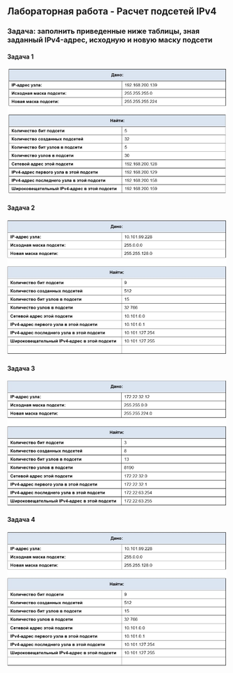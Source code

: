 ## Лабораторная работа - Расчет подсетей IPv4
### Задача: заполнить приведенные ниже таблицы, зная заданный IPv4-адрес, исходную и новую маску подсети

#### Задача 1   
![](https://github.com/permakov/otus/blob/main/lab3/%D0%97%D0%B0%D0%B4%D0%B0%D1%87%D0%B01.jpg)  

#### Задача 2   
![](https://github.com/permakov/otus/blob/main/lab3/%D0%97%D0%B0%D0%B4%D0%B0%D1%87%D0%B02.jpg)  

#### Задача 3   
![](https://github.com/permakov/otus/blob/main/lab3/%D0%97%D0%B0%D0%B4%D0%B0%D1%87%D0%B03.jpg)  

#### Задача 4      
![](https://github.com/permakov/otus/blob/main/lab3/%D0%97%D0%B0%D0%B4%D0%B0%D1%87%D0%B02.jpg)  
